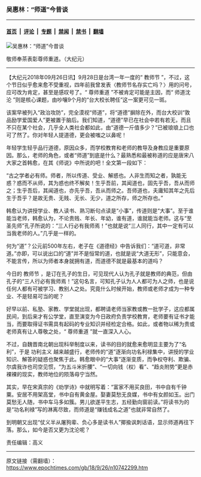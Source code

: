### 吴惠林：“师道”今昔谈

---

#### [首页](../../../..?n10742299) &nbsp;|&nbsp; [评论](../../../../../epoch-comment?n10742299) &nbsp;|&nbsp; [专题](../../../../../epoch-special?n10742299) &nbsp;|&nbsp; [禁闻](../../../../../epoch-news?n10742299) &nbsp;|&nbsp; [禁书](../../../../../books?n10742299) &nbsp;|&nbsp; [翻墙](https://github.com/gfw-breaker/nogfw/blob/master/README.md?n10742299)


<div><img alt="吴惠林：“师道”今昔谈" class="attachment-djy_600_400 size-djy_600_400 wp-post-image" src="https://i.epochtimes.com/assets/uploads/2018/09/287845_medium-600x400.jpg"/>
<div class="caption">
 <p>
  敬师奉茶表彰尊师重道。（大纪元）
 </p>
</div></div><hr/><div class="post_content" id="artbody" itemprop="articleBody">
 <!-- article content begin -->
 <p>
  【大纪元2018年09月26日讯】9月28日是台湾一年一度的“
  <ok href="https://www.epochtimes.com/gb/tag/%E6%95%99%E5%B8%88%E8%8A%82.html">
   教师节
  </ok>
  ”，不过，这个节日似乎愈来愈不受重视，四年前我曾发表〈教师节名存实亡吗？〉用的问号，应可改为肯定，甚至是感叹号了。“
  <ok href="https://www.epochtimes.com/gb/tag/%E5%B0%8A%E5%B8%88%E9%87%8D%E9%81%93.html">
   尊师重道
  </ok>
  ”不被肯定可能是主因，而“
  <ok href="https://www.epochtimes.com/gb/tag/%E5%B8%88%E9%81%93%E6%B2%88%E6%B2%A6.html">
   师道沈沦
  </ok>
  ”则是核心课题，由吵嚷9个月的“台大校长聘任”这一案更可见一斑。
 </p>
 <p>
  该案早被列入“政治攻防”，完全漠视“师道”，将“道德”摒除在外，而台大校训“敦品励学爱国爱人”更被置于脑后。我们知道，“道德”早已在社会中若有若无，而且不只在某个社会，几乎全人类社会都如此，由“道德一斤值多少？”已被琅琅上口也可了然了。你对年轻人提道德，更会被嗤之以鼻呢！
 </p>
 <p>
  年轻学生轻乎品行道德，原因众多，而学校教育和老师的教导及身教应是重要原因。那么，老师的角色，或者“师道”到底是什么？最熟悉和最被称道的应是唐宋八大家之首韩愈，在其《师说》中所说的吧！全文第一段如下：
 </p>
 <p>
  “古之学者必有师。师者，所以传道、受业、解惑也。人非生而知之者，孰能无惑？惑而不从师，其为惑也终不解矣！生乎吾前，其闻道也，固先乎吾，吾从而师之；生乎吾后，其闻道也，亦先乎吾，吾从而师之。吾师道也，夫庸知其年之先后生于吾乎？是故无贵、无贱、无长、无少，道之所存，师之所存也。”
 </p>
 <p>
  韩愈认为讲授学业、教人读书、熟习断句点读是“小事”，传道则是“大事”。至于谁能当老师，韩愈认为，不论贵贱、年长、年幼，谁有道，谁就能当老师。这与“至圣先师”孔子所说的：“三人行必有我师焉！”也就是说“三人同行，其中一定有可以当我老师的人。”几乎是一样的。
 </p>
 <p>
  何为“道”？公元前500年左右，老子在《道德经》中告诉我们：“道可道，非常道。”亦即，可以说出口的“道”并不是恒常的道，也就是说“大道无形”，只能意会，不能言传，所以为师者本身就拥有道，而道德不就是最基本的道吗？
 </p>
 <p>
  今日的
  <ok href="https://www.epochtimes.com/gb/tag/%E6%95%99%E5%B8%88%E8%8A%82.html">
   教师节
  </ok>
  ，是订在孔子的生日，可见现代人认为孔子就是教师的典范，但由孔子的“三人行必有我师焉！”这句名言，可知孔子认为人人都可为人之师，也是说任何人都有可被学习、教别人之处。究竟什么时候开始，教师或老师才成为一种专业、不是轻易可当的呢？
 </p>
 <p>
  好早以前、私塾、家教、学堂就出现，都聘请老师当家教或教一批学子，这应都属民间，到后来才有公学堂，直至演变为今日政府负责学校教育，老师要有证书才能当，而要取得证书需具有起码的专业知识并经检定合格。如此，或者物以稀为贵或老师真有让人尊敬之处，“
  <ok href="https://www.epochtimes.com/gb/tag/%E5%B0%8A%E5%B8%88%E9%87%8D%E9%81%93.html">
   尊师重道
  </ok>
  ”就一直深入人心。
 </p>
 <p>
  不过，自魏晋南北朝出现科举制度以来，读书的目的就愈来愈明显主要为了“名利”，于是
  <ok href="https://www.epochtimes.com/gb/tag/%E5%8A%9F%E5%88%A9%E4%B8%BB%E4%B9%89.html">
   功利主义
  </ok>
  越来越盛行，老师传的“道”逐渐向功名利禄集中，讲授的学业知识、解答的疑惑也聚焦于此。韩愈眼中的“大事”逐渐变质，而争权夺利、欺骗、尔虞我诈也司空见惯，“为五斗米折腰”、“一切向钱（权）看”、“趋炎附势”更是赤裸裸的现实，教师地位的陨落毋宁当然。
 </p>
 <p>
  其实，早在宋真宗的《劝学诗》中就明写着：“富家不用买良田，书中自有千钟粟。安居不用架高堂，书中自有黄金屋。娶妻莫愁无良媒，书中有女颜如玉。出门莫愁无人随，书中车马多如簇。男儿欲遂平生志，五经勤向窗前读。”将读书为的是“功名利禄”写的淋离尽致，而师道是“赚钱成名之道”也就非常自然了。
 </p>
 <p>
  到明朝又出现“仗义半从屠狗辈、负心多是读书人”揶揄讽刺话语，显示师道再往下落。那么，如今是否又更为沈沦呢？
 </p>
 <p>
  责任编辑：高义
 </p>
 <!-- article content end -->
 <div id="below_article_ad">
 </div>
</div>


---

原文链接（需翻墙）：https://www.epochtimes.com/gb/18/9/26/n10742299.htm